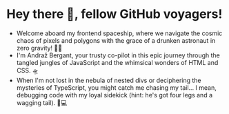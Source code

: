 # Hey there 👋, fellow GitHub voyagers!

- Welcome aboard my frontend spaceship, where we navigate the cosmic chaos of pixels and polygons with the grace of a drunken astronaut in zero gravity! 🌌✨
- I'm Andraž Bergant, your trusty co-pilot in this epic journey through the tangled jungles of JavaScript and the whimsical wonders of HTML and CSS. 🛸
- When I'm not lost in the nebula of nested divs or deciphering the mysteries of TypeScript, you might catch me chasing my tail... I mean, debugging code with my loyal sidekick (hint: he's got four legs and a wagging tail). 🐶💻
